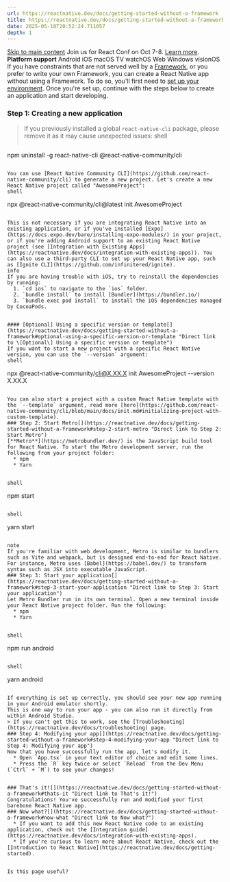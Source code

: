 ```yaml
---
url: https://reactnative.dev/docs/getting-started-without-a-framework
title: https://reactnative.dev/docs/getting-started-without-a-framework
date: 2025-05-10T20:52:24.711057
depth: 1
---
```


[Skip to main content](https://reactnative.dev/docs/getting-started-without-a-framework#__docusaurus_skipToContent_fallback)
Join us for React Conf on Oct 7-8. [Learn more](https://conf.react.dev).
**Platform support**
Android
iOS
macOS
TV
watchOS
Web
Windows
visionOS
If you have constraints that are not served well by a [Framework](https://reactnative.dev/architecture/glossary#react-native-framework), or you prefer to write your own Framework, you can create a React Native app without using a Framework.
To do so, you'll first need to [set up your environment](https://reactnative.dev/docs/set-up-your-environment). Once you're set up, continue with the steps below to create an application and start developing.
### Step 1: Creating a new application[​](https://reactnative.dev/docs/getting-started-without-a-framework#step-1-creating-a-new-application "Direct link to Step 1: Creating a new application")
> If you previously installed a global `react-native-cli` package, please remove it as it may cause unexpected issues:
> shell
> ```
npm uninstall -g react-native-cli @react-native-community/cli
```

You can use [React Native Community CLI](https://github.com/react-native-community/cli) to generate a new project. Let's create a new React Native project called "AwesomeProject":
shell
```
npx @react-native-community/cli@latest init AwesomeProject
```

This is not necessary if you are integrating React Native into an existing application, or if you've installed [Expo](https://docs.expo.dev/bare/installing-expo-modules/) in your project, or if you're adding Android support to an existing React Native project (see [Integration with Existing Apps](https://reactnative.dev/docs/integration-with-existing-apps)). You can also use a third-party CLI to set up your React Native app, such as [Ignite CLI](https://github.com/infinitered/ignite).
info
If you are having trouble with iOS, try to reinstall the dependencies by running:
  1. `cd ios` to navigate to the `ios` folder.
  2. `bundle install` to install [Bundler](https://bundler.io/)
  3. `bundle exec pod install` to install the iOS dependencies managed by CocoaPods.


#### [Optional] Using a specific version or template[​](https://reactnative.dev/docs/getting-started-without-a-framework#optional-using-a-specific-version-or-template "Direct link to \[Optional\] Using a specific version or template")
If you want to start a new project with a specific React Native version, you can use the `--version` argument:
shell
```
npx @react-native-community/cli@X.XX.X init AwesomeProject --version X.XX.X
```

You can also start a project with a custom React Native template with the `--template` argument, read more [here](https://github.com/react-native-community/cli/blob/main/docs/init.md#initializing-project-with-custom-template).
### Step 2: Start Metro[​](https://reactnative.dev/docs/getting-started-without-a-framework#step-2-start-metro "Direct link to Step 2: Start Metro")
[**Metro**](https://metrobundler.dev/) is the JavaScript build tool for React Native. To start the Metro development server, run the following from your project folder:
  * npm
  * Yarn


shell
```
npm start
```

shell
```
yarn start
```

note
If you're familiar with web development, Metro is similar to bundlers such as Vite and webpack, but is designed end-to-end for React Native. For instance, Metro uses [Babel](https://babel.dev/) to transform syntax such as JSX into executable JavaScript.
### Step 3: Start your application[​](https://reactnative.dev/docs/getting-started-without-a-framework#step-3-start-your-application "Direct link to Step 3: Start your application")
Let Metro Bundler run in its own terminal. Open a new terminal inside your React Native project folder. Run the following:
  * npm
  * Yarn


shell
```
npm run android
```

shell
```
yarn android
```

If everything is set up correctly, you should see your new app running in your Android emulator shortly.
This is one way to run your app - you can also run it directly from within Android Studio.
> If you can't get this to work, see the [Troubleshooting](https://reactnative.dev/docs/troubleshooting) page.
### Step 4: Modifying your app[​](https://reactnative.dev/docs/getting-started-without-a-framework#step-4-modifying-your-app "Direct link to Step 4: Modifying your app")
Now that you have successfully run the app, let's modify it.
  * Open `App.tsx` in your text editor of choice and edit some lines.
  * Press the `R` key twice or select `Reload` from the Dev Menu (`Ctrl` + `M`) to see your changes!


### That's it![​](https://reactnative.dev/docs/getting-started-without-a-framework#thats-it "Direct link to That's it!")
Congratulations! You've successfully run and modified your first barebone React Native app.
### Now what?[​](https://reactnative.dev/docs/getting-started-without-a-framework#now-what "Direct link to Now what?")
  * If you want to add this new React Native code to an existing application, check out the [Integration guide](https://reactnative.dev/docs/integration-with-existing-apps).
  * If you're curious to learn more about React Native, check out the [Introduction to React Native](https://reactnative.dev/docs/getting-started).


Is this page useful?


